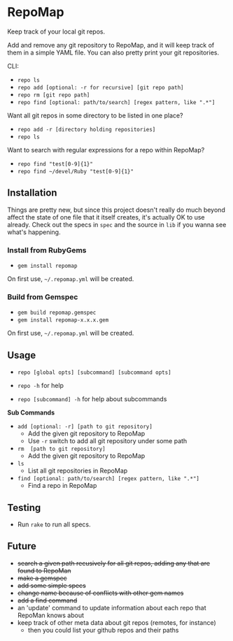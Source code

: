 # RepoMap

Keep track of your local git repos.

Add and remove any git repository to RepoMap, and it will keep
track of them in a simple YAML file. You can also pretty print
your git repositories.

CLI: 
- `repo ls` 
- `repo add [optional: -r for recursive] [git repo path]` 
- `repo rm [git repo path]`
- `repo find [optional: path/to/search] [regex pattern, like ".*"]`

Want all git repos in some directory to be listed in one place?

- `repo add -r [directory holding repositories]`
- `repo ls`

Want to search with regular expressions for a repo within RepoMap?

- `repo find "test[0-9]{1}"`
- `repo find ~/devel/Ruby "test[0-9]{1}"`


## Installation

Things are pretty new, but since this project doesn't really do much beyond
affect the state of one file that it itself creates, it's actually OK to use
already. Check out the specs in `spec` and the source in `lib` if you wanna see
what's happening.

### Install from RubyGems

- `gem install repomap`

On first use, `~/.repomap.yml` will be created.

### Build from Gemspec

- `gem build repomap.gemspec`
- `gem install repomap-x.x.x.gem`

On first use, `~/.repomap.yml` will be created.

## Usage

- `repo [global opts] [subcommand] [subcommand opts]`

- `repo -h` for help

- `repo [subcommand] -h` for help about subcommands

**Sub Commands**

- `add [optional: -r] [path to git repository]`
    - Add the given git repository to RepoMap
    - Use `-r` switch to add all git repository under some path
- `rm  [path to git repository]`
    - Add the given git repository to RepoMap
- `ls`
    - List all git repositories in RepoMap
- `find [optional: path/to/search] [regex pattern, like ".*"]`
    - Find a repo in RepoMap

## Testing

- Run `rake` to run all specs.

## Future

- ~~search a given path recusively for all git repos, adding any that
are found to RepoMan~~
- ~~make a gemspec~~
- ~~add some simple specs~~
- ~~change name because of conflicts with other gem names~~
- ~~add a find command~~
- an 'update' command to update information about each repo that RepoMan
knows about
- keep track of other meta data about git repos (remotes, for instance)
    - then you could list your github repos and their paths


